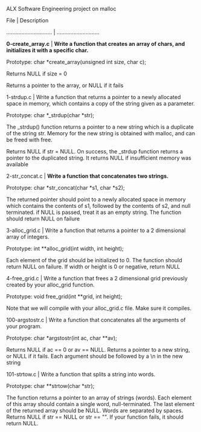 ALX Software Engineering project on malloc

File | Description

.............................. | ............................

**0-create_array.c** | **Write a function that creates an array of chars, and initializes it with a specific char.**

Prototype: char *create_array(unsigned int size, char c);

Returns NULL if size = 0

Returns a pointer to the array, or NULL if it fails

1-strdup.c | Write a function that returns a pointer to a newly allocated space in memory, which contains a copy of the string given as a parameter.

Prototype: char *_strdup(char *str);

The _strdup() function returns a pointer to a new string which is a duplicate of the string str. Memory for the new string is obtained with malloc, and can be freed with free.

Returns NULL if str = NULL. On success, the _strdup function returns a pointer to the duplicated string. It returns NULL if insufficient memory was available

2-str_concat.c | **Write a function that concatenates two strings.**

Prototype: char *str_concat(char *s1, char *s2);

The returned pointer should point to a newly allocated space in memory which contains the contents of s1, followed by the contents of s2, and null terminated. if NULL is passed, treat it as an empty string. The function should return NULL on failure

3-alloc_grid.c | Write a function that returns a pointer to a 2 dimensional array of integers.

Prototype: int **alloc_grid(int width, int height);

Each element of the grid should be initialized to 0. The function should return NULL on failure. If width or height is 0 or negative, return NULL

4-free_grid.c | Write a function that frees a 2 dimensional grid previously created by your alloc_grid function.

Prototype: void free_grid(int **grid, int height);

Note that we will compile with your alloc_grid.c file. Make sure it compiles.

100-argstostr.c | Write a function that concatenates all the arguments of your program.

Prototype: char *argstostr(int ac, char **av);

Returns NULL if ac == 0 or av == NULL. Returns a pointer to a new string, or NULL if it fails. Each argument should be followed by a \n in the new string

101-strtow.c | Write a function that splits a string into words.

Prototype: char **strtow(char *str);

The function returns a pointer to an array of strings (words).
Each element of this array should contain a single word, null-terminated.
The last element of the returned array should be NULL.
Words are separated by spaces.
Returns NULL if str == NULL or str == "".
If your function fails, it should return NULL.
